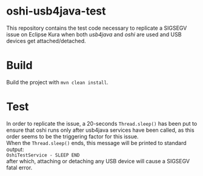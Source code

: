 # oshi-usb4java-test

This repository contains the test code necessary to replicate a SIGSEGV issue on Eclipse Kura when both _usb4java_ and 
_oshi_ are used and USB devices get attached/detached.

# Build

Build the project with `mvn clean install`.

# Test

In order to replicate the issue, a 20-seconds `Thread.sleep()` has been put to ensure that oshi runs only after 
usb4java services have been called, as this order seems to be the triggering factor for this issue.  
When the `Thread.sleep()` ends, this message will be printed to standard output:  
`OshiTestService - SLEEP END`  
after which, attaching or detaching any USB device will cause a SIGSEGV fatal error.
